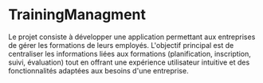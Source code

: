 # TrainingManagment
Le projet consiste à développer une application permettant aux entreprises de gérer les formations de leurs employés. L'objectif principal est de centraliser les informations liées aux formations (planification, inscription, suivi, évaluation) tout en offrant une expérience utilisateur intuitive et des fonctionnalités adaptées aux besoins d'une entreprise.
